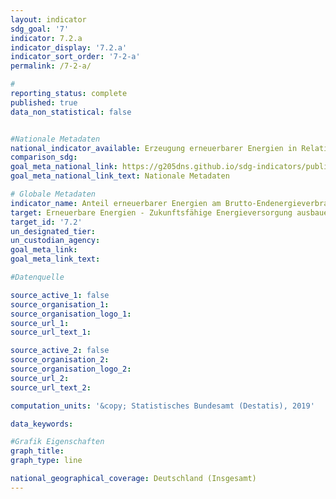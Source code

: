 ```yaml
---
layout: indicator                       
sdg_goal: '7'                       
indicator: 7.2.a                       
indicator_display: '7.2.a'                       
indicator_sort_order: '7-2-a'                       
permalink: /7-2-a/                       

#                       
reporting_status: complete                       
published: true                       
data_non_statistical: false                       


#Nationale Metadaten                       
national_indicator_available: Erzeugung erneuerbarer Energien in Relation zum Bruttoendenergieverbrauch                       
comparison_sdg:                       
goal_meta_national_link: https://g205dns.github.io/sdg-indicators/public/MetaDe/7.2.a.pdf
goal_meta_national_link_text: Nationale Metadaten                       

# Globale Metadaten                       
indicator_name: Anteil erneuerbarer Energien am Brutto-Endenergieverbrauch                       
target: Erneuerbare Energien - Zukunftsfähige Energieversorgung ausbauen                       
target_id: '7.2'                       
un_designated_tier:                        
un_custodian_agency:                        
goal_meta_link:                        
goal_meta_link_text:                        

#Datenquelle                       

source_active_1: false                       
source_organisation_1:                        
source_organisation_logo_1:                        
source_url_1:                        
source_url_text_1:                        

source_active_2: false                       
source_organisation_2:                        
source_organisation_logo_2:                        
source_url_2:                        
source_url_text_2:                        

computation_units: '&copy; Statistisches Bundesamt (Destatis), 2019'                       

data_keywords:                        

#Grafik Eigenschaften                       
graph_title:                        
graph_type: line                       

national_geographical_coverage: Deutschland (Insgesamt)
---
```

